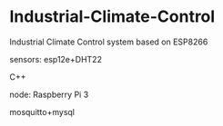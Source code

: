 # Industrial-Climate-Control
Industrial Climate Control system based on ESP8266

sensors: esp12e+DHT22

C++

node: Raspberry Pi 3

mosquitto+mysql
